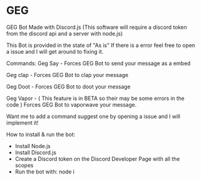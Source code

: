 # GEG
GEG Bot Made with Discord.js (This software will require a discord token from the discord api and a server with node.js)

This Bot is provided in the state of "As is" If there is a error feel free to open a issue and I will get around to fixing it.

Commands:
Geg Say - Forces GEG Bot to send your message as a embed

Geg clap - Forces GEG Bot to clap your message

Geg Doot - Forces GEG Bot to doot your message

Geg Vapor - ( This feature is in BETA so their may be some errors in the code ) Forces GEG Bot to vaporwave your message.

Want me to add a command suggest one by opening a issue and I will implement it!

How to install & run the bot:
- Install Node.js
- Install Discord.js
- Create a Discord token on the Discord Developer Page with all the scopes
- Run the bot with: node i 
